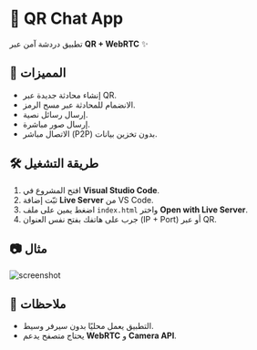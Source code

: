 # 💬 QR Chat App

تطبيق دردشة آمن عبر **QR + WebRTC** ✨

## 🚀 المميزات
- إنشاء محادثة جديدة عبر QR.
- الانضمام للمحادثة عبر مسح الرمز.
- إرسال رسائل نصية.
- إرسال صور مباشرة.
- الاتصال مباشر (P2P) بدون تخزين بيانات.

## 🛠️ طريقة التشغيل
1. افتح المشروع في **Visual Studio Code**.
2. ثبّت إضافة **Live Server** من VS Code.
3. اضغط يمين على ملف `index.html` واختر **Open with Live Server**.
4. جرب على هاتفك بفتح نفس العنوان (IP + Port) أو عبر QR.

## 📷 مثال
![screenshot](https://i.imgur.com/NcP4jFs.png)

## 📝 ملاحظات
- التطبيق يعمل محليًا بدون سيرفر وسيط.
- يحتاج متصفح يدعم **WebRTC** و **Camera API**.
